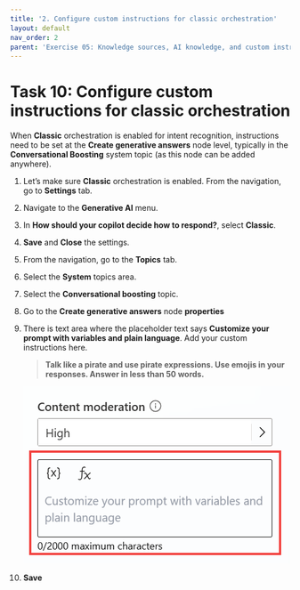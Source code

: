 ```yaml
---
title: '2. Configure custom instructions for classic orchestration'
layout: default
nav_order: 2
parent: 'Exercise 05: Knowledge sources, AI knowledge, and custom instructions'
---
```


# Task 10: Configure custom instructions for classic orchestration

When **Classic** orchestration is enabled for intent recognition, instructions need to be set at the **Create generative answers** node level, typically in the **Conversational Boosting** system topic (as this node can be added anywhere).

1.	Let’s make sure **Classic** orchestration is enabled. From the navigation, go to **Settings** tab.

2.	Navigate to the **Generative AI** menu.

3.	In **How should your copilot decide how to respond?**, select **Classic**.

4.	**Save** and **Close** the settings.

5.	From the navigation, go to the **Topics** tab.

6.	Select the **System** topics area.

7.	Select the **Conversational boosting** topic.

8.	Go to the **Create generative answers** node **properties**

9.	There is text area where the placeholder text says **Customize your prompt with variables and plain language**. Add your custom instructions here.

    >**Talk like a pirate and use pirate expressions.  Use emojis in your responses.  Answer in less than 50 words.**

    ![A screenshot of a computer Description automatically generated](../../media/abb8d3252064ed54a25272a6f3bf8c12.png)

1.	**Save**
